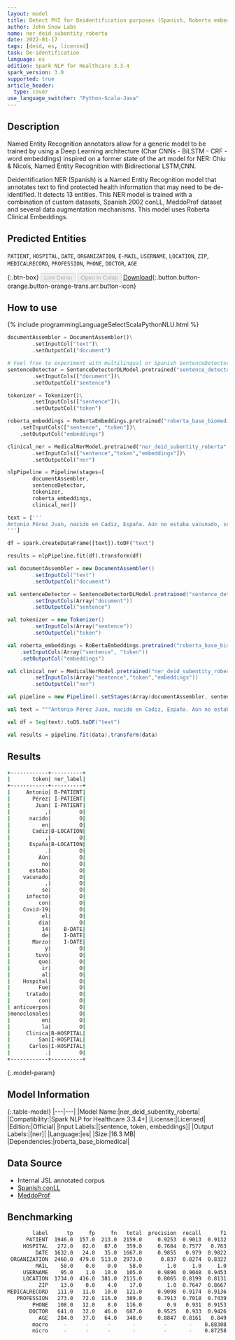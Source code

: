 ```yaml
---
layout: model
title: Detect PHI for Deidentification purposes (Spanish, Roberta embeddings)
author: John Snow Labs
name: ner_deid_subentity_roberta
date: 2022-01-17
tags: [deid, es, licensed]
task: De-identification
language: es
edition: Spark NLP for Healthcare 3.3.4
spark_version: 3.0
supported: true
article_header:
  type: cover
use_language_switcher: "Python-Scala-Java"
---
```



## Description


Named Entity Recognition annotators allow for a generic model to be trained by using a Deep Learning architecture (Char CNNs - BiLSTM - CRF - word embeddings) inspired on a former state of the art model for NER: Chiu & Nicols, Named Entity Recognition with Bidirectional LSTM,CNN. 


Deidentification NER (Spanish) is a Named Entity Recognition model that annotates text to find protected health information that may need to be de-identified. It detects 13 entities. This NER model is trained with a combination of custom datasets, Spanish 2002 conLL, MeddoProf dataset and several data augmentation mechanisms. This model uses Roberta Clinical Embeddings.


## Predicted Entities


`PATIENT`, `HOSPITAL`, `DATE`, `ORGANIZATION`, `E-MAIL`, `USERNAME`, `LOCATION`, `ZIP`, `MEDICALRECORD`, `PROFESSION`, `PHONE`, `DOCTOR`, `AGE`


{:.btn-box}
<button class="button button-orange" disabled>Live Demo</button>
<button class="button button-orange" disabled>Open in Colab</button>
[Download](https://s3.amazonaws.com/auxdata.johnsnowlabs.com/clinical/models/ner_deid_subentity_roberta_es_3.3.4_3.0_1642428102794.zip){:.button.button-orange.button-orange-trans.arr.button-icon}


## How to use






<div class="tabs-box" markdown="1">
{% include programmingLanguageSelectScalaPythonNLU.html %}

```python
documentAssembler = DocumentAssembler()\
        .setInputCol("text")\
        .setOutputCol("document")

# Feel free to experiment with multilingual or Spanish SentenceDetector instead
sentenceDetector = SentenceDetectorDLModel.pretrained("sentence_detector_dl","xx")\
        .setInputCols(["document"])\
        .setOutputCol("sentence")

tokenizer = Tokenizer()\
        .setInputCols(["sentence"])\
        .setOutputCol("token")

roberta_embeddings = RoBertaEmbeddings.pretrained("roberta_base_biomedical", "es")\
    .setInputCols(["sentence", "token"])\
    .setOutputCol("embeddings")

clinical_ner = MedicalNerModel.pretrained("ner_deid_subentity_roberta", "es", "clinical/models")\
        .setInputCols(["sentence","token","embeddings"])\
        .setOutputCol("ner")

nlpPipeline = Pipeline(stages=[
        documentAssembler,
        sentenceDetector,
        tokenizer,
        roberta_embeddings,
        clinical_ner])

text = ['''
Antonio Pérez Juan, nacido en Cadiz, España. Aún no estaba vacunado, se infectó con Covid-19 el dia 14 de Marzo y tuvo que ir al Hospital. Fue tratado con anticuerpos monoclonales en la Clinica San Carlos.
''']

df = spark.createDataFrame([text]).toDF("text")

results = nlpPipeline.fit(df).transform(df)
```
```scala
val documentAssembler = new DocumentAssembler()
        .setInputCol("text")
        .setOutputCol("document")

val sentenceDetector = SentenceDetectorDLModel.pretrained("sentence_detector_dl_healthcare","xx")
        .setInputCols(Array("document"))
        .setOutputCol("sentence")

val tokenizer = new Tokenizer()
        .setInputCols(Array("sentence"))
        .setOutputCol("token")

val roberta_embeddings = RoBertaEmbeddings.pretrained("roberta_base_biomedical", "es")
    .setInputCols(Array("sentence", "token"))
    .setOutputCol("embeddings")

val clinical_ner = MedicalNerModel.pretrained("ner_deid_subentity_roberta", "es", "clinical/models")
        .setInputCols(Array("sentence","token","embeddings"))
        .setOutputCol("ner")

val pipeline = new Pipeline().setStages(Array(documentAssembler, sentenceDetector, tokenizer, roberta_embeddings, clinical_ner))

val text = """Antonio Pérez Juan, nacido en Cadiz, España. Aún no estaba vacunado, se infectó con Covid-19 el dia 14 de Marzo y tuvo que ir al Hospital. Fue tratado con anticuerpos monoclonales en la Clinica San Carlos."""

val df = Seq(text).toDS.toDF("text")

val results = pipeline.fit(data).transform(data)
```
</div>


## Results


```bash
+------------+----------+
|       token| ner_label|
+------------+----------+
|     Antonio| B-PATIENT|
|       Pérez| I-PATIENT|
|        Juan| I-PATIENT|
|           ,|         O|
|      nacido|         O|
|          en|         O|
|       Cadiz|B-LOCATION|
|           ,|         O|
|      España|B-LOCATION|
|           .|         O|
|         Aún|         O|
|          no|         O|
|      estaba|         O|
|    vacunado|         O|
|           ,|         O|
|          se|         O|
|     infectó|         O|
|         con|         O|
|    Covid-19|         O|
|          el|         O|
|         dia|         O|
|          14|    B-DATE|
|          de|    I-DATE|
|       Marzo|    I-DATE|
|           y|         O|
|        tuvo|         O|
|         que|         O|
|          ir|         O|
|          al|         O|
|    Hospital|         O|
|         Fue|         O|
|     tratado|         O|
|         con|         O|
| anticuerpos|         O|
|monoclonales|         O|
|          en|         O|
|          la|         O|
|     Clinica|B-HOSPITAL|
|         San|I-HOSPITAL|
|      Carlos|I-HOSPITAL|
|           .|         O|
+------------+----------+
```


{:.model-param}
## Model Information


{:.table-model}
|---|---|
|Model Name:|ner_deid_subentity_roberta|
|Compatibility:|Spark NLP for Healthcare 3.3.4+|
|License:|Licensed|
|Edition:|Official|
|Input Labels:|[sentence, token, embeddings]|
|Output Labels:|[ner]|
|Language:|es|
|Size:|16.3 MB|
|Dependencies:|roberta_base_biomedical|


## Data Source


- Internal JSL annotated corpus
- [Spanish conLL](https://www.clips.uantwerpen.be/conll2002/ner/data/)
- [MeddoProf](https://temu.bsc.es/meddoprof/data/)


## Benchmarking


```bash
        label      tp     fp     fn   total  precision  recall      f1
      PATIENT  1946.0  157.0  213.0  2159.0     0.9253  0.9013  0.9132
     HOSPITAL   272.0   82.0   87.0   359.0     0.7684  0.7577   0.763
         DATE  1632.0   24.0   35.0  1667.0     0.9855   0.979  0.9822
 ORGANIZATION  2460.0  479.0  513.0  2973.0      0.837  0.8274  0.8322
         MAIL    58.0    0.0    0.0    58.0        1.0     1.0     1.0
     USERNAME    95.0    1.0   10.0   105.0     0.9896  0.9048  0.9453
     LOCATION  1734.0  416.0  381.0  2115.0     0.8065  0.8199  0.8131
          ZIP    13.0    0.0    4.0    17.0        1.0  0.7647  0.8667
MEDICALRECORD   111.0   11.0   10.0   121.0     0.9098  0.9174  0.9136
   PROFESSION   273.0   72.0  116.0   389.0     0.7913  0.7018  0.7439
        PHONE   108.0   12.0    8.0   116.0        0.9   0.931  0.9153
       DOCTOR   641.0   32.0   46.0   687.0     0.9525   0.933  0.9426
          AGE   284.0   37.0   64.0   348.0     0.8847  0.8161   0.849
        macro     -      -      -       -         -       -    0.88308
        micro     -      -      -       -         -       -    0.87258
```
